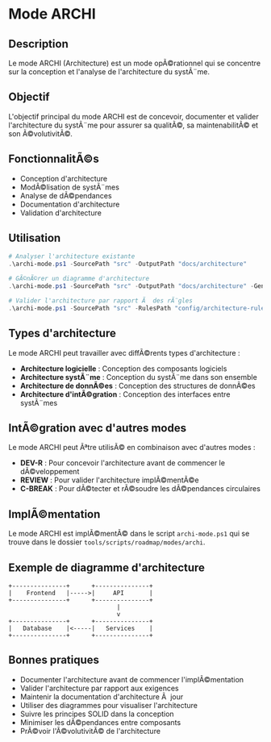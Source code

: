 ﻿# Mode ARCHI

## Description
Le mode ARCHI (Architecture) est un mode opÃ©rationnel qui se concentre sur la conception et l'analyse de l'architecture du systÃ¨me.

## Objectif
L'objectif principal du mode ARCHI est de concevoir, documenter et valider l'architecture du systÃ¨me pour assurer sa qualitÃ©, sa maintenabilitÃ© et son Ã©volutivitÃ©.

## FonctionnalitÃ©s
- Conception d'architecture
- ModÃ©lisation de systÃ¨mes
- Analyse de dÃ©pendances
- Documentation d'architecture
- Validation d'architecture

## Utilisation

```powershell
# Analyser l'architecture existante
.\archi-mode.ps1 -SourcePath "src" -OutputPath "docs/architecture"

# GÃ©nÃ©rer un diagramme d'architecture
.\archi-mode.ps1 -SourcePath "src" -OutputPath "docs/architecture" -GenerateDiagram

# Valider l'architecture par rapport Ã  des rÃ¨gles
.\archi-mode.ps1 -SourcePath "src" -RulesPath "config/architecture-rules.json" -Validate
```

## Types d'architecture
Le mode ARCHI peut travailler avec diffÃ©rents types d'architecture :
- **Architecture logicielle** : Conception des composants logiciels
- **Architecture systÃ¨me** : Conception du systÃ¨me dans son ensemble
- **Architecture de donnÃ©es** : Conception des structures de donnÃ©es
- **Architecture d'intÃ©gration** : Conception des interfaces entre systÃ¨mes

## IntÃ©gration avec d'autres modes
Le mode ARCHI peut Ãªtre utilisÃ© en combinaison avec d'autres modes :
- **DEV-R** : Pour concevoir l'architecture avant de commencer le dÃ©veloppement
- **REVIEW** : Pour valider l'architecture implÃ©mentÃ©e
- **C-BREAK** : Pour dÃ©tecter et rÃ©soudre les dÃ©pendances circulaires

## ImplÃ©mentation
Le mode ARCHI est implÃ©mentÃ© dans le script `archi-mode.ps1` qui se trouve dans le dossier `tools/scripts/roadmap/modes/archi`.

## Exemple de diagramme d'architecture
```
+---------------+      +---------------+
|    Frontend   |----->|     API       |
+---------------+      +---------------+
                              |
                              v
+---------------+      +---------------+
|   Database    |<-----|   Services    |
+---------------+      +---------------+
```

## Bonnes pratiques
- Documenter l'architecture avant de commencer l'implÃ©mentation
- Valider l'architecture par rapport aux exigences
- Maintenir la documentation d'architecture Ã  jour
- Utiliser des diagrammes pour visualiser l'architecture
- Suivre les principes SOLID dans la conception
- Minimiser les dÃ©pendances entre composants
- PrÃ©voir l'Ã©volutivitÃ© de l'architecture
